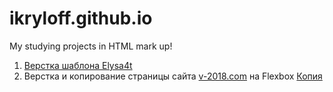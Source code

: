 # ikryloff.github.io
My studying projects in HTML mark up!

1. [Верстка шаблона Elysa4t](https://ikryloff.github.io/Elysa4t/index.html)
2. Верстка и копирование страницы сайта [v-2018.com](https://v-2018.com/goroskop-na-2018-god-po-znakam-zodiaka/) на Flexbox [Копия](https://ikryloff.github.io/DogYear/) 
